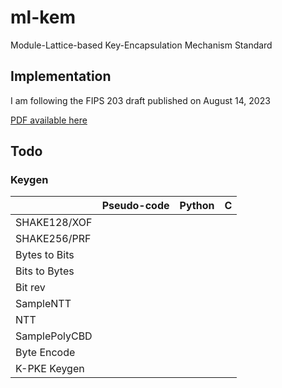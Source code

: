 # ml-kem
Module-Lattice-based Key-Encapsulation Mechanism Standard

## Implementation
I am following the FIPS 203 draft published on August 14, 2023 

[PDF available here](https://doi.org/10.6028/NIST.FIPS.203.ipd)

## Todo

### Keygen
|               | Pseudo-code | Python | C |
|---------------|-------------|--------|---|
| SHAKE128/XOF  |             |        |   |
| SHAKE256/PRF  |             |        |   |
| Bytes to Bits |             |        |   |
| Bits to Bytes |             |        |   |
| Bit rev       |             |        |   |
| SampleNTT     |             |        |   |
| NTT           |             |        |   |
| SamplePolyCBD |             |        |   |
| Byte Encode   |             |        |   |
| K-PKE Keygen  |             |        |   |
